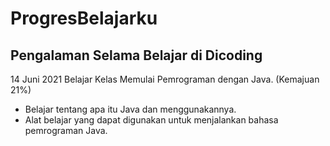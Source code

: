 # ProgresBelajarku
Pengalaman Selama Belajar di Dicoding
--
14 Juni 2021
Belajar Kelas Memulai Pemrograman dengan Java. (Kemajuan 21%)

* Belajar tentang apa itu Java dan menggunakannya.
* Alat belajar yang dapat digunakan untuk menjalankan bahasa pemrograman Java.
